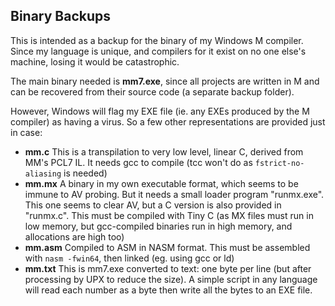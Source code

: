 ## Binary Backups

This is intended as a backup for the binary of my Windows M compiler. Since my language is unique, and compilers for it exist on no one else's machine, losing it would be catastrophic.

The main binary needed is **mm7.exe**, since all projects are written in M and can be recovered from their source code (a separate backup folder).

However, Windows will flag my EXE file (ie. any EXEs produced by the M compiler) as having a virus. So a few other representations are provided just in case:

* **mm.c** This is a transpilation to very low level, linear C, derived from MM's PCL7 IL. It needs gcc to compile (tcc won't do as `fstrict-no-aliasing` is needed)
* **mm.mx** A binary in my own executable format, which seems to be immune to AV probing. But it needs a small loader program "runmx.exe". This one seems to clear AV, but a C version is also provided in "runmx.c". This must be compiled with Tiny C (as MX files must run in low memory, but gcc-compiled binaries run in high memory, and allocations are high too)
* **mm.asm** Compiled to ASM in NASM format. This must be assembled with `nasm -fwin64`, then linked (eg. using gcc or ld)
* **mm.txt** This is mm7.exe converted to text: one byte per line (but after processing by UPX to reduce the size). A simple script in any language will read each number as a byte then write all the bytes to an EXE file.
 
